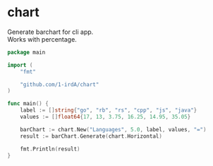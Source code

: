 # chart

Generate barchart for cli app.        
Works with percentage.      

```go
package main

import (
	"fmt"

	"github.com/1-irdA/chart"
)

func main() {
	label := []string{"go", "rb", "rs", "cpp", "js", "java"}
	values := []float64{17, 13, 3.75, 16.25, 14.95, 35.05}

	barChart := chart.New("Languages", 5.0, label, values, "=")
	result := barChart.Generate(chart.Horizontal)

	fmt.Println(result)
}
```